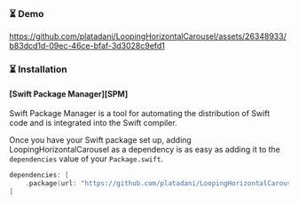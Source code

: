 ### ⏳ Demo

https://github.com/platadani/LoopingHorizontalCarousel/assets/26348933/b83dcd1d-09ec-46ce-bfaf-3d3028c9efd1

### ⏳ Installation
    
#### [Swift Package Manager][SPM]
Swift Package Manager is a tool for automating the distribution of Swift code and is integrated into the Swift compiler.

Once you have your Swift package set up, adding LoopingHorizontalCarousel as a dependency is as easy as adding it to the `dependencies` value of your `Package.swift`.

```Swift
dependencies: [
    .package(url: "https://github.com/platadani/LoopingHorizontalCarousel.git", branch(“main”))
]
```
